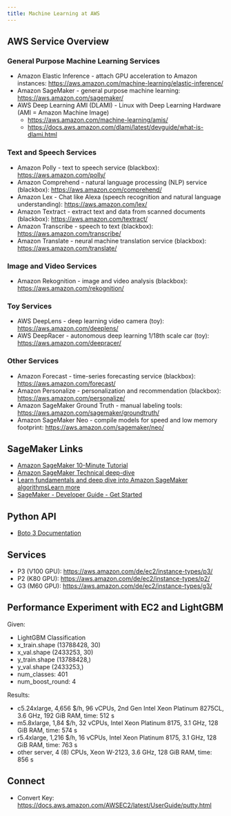 ```yaml
---
title: Machine Learning at AWS
---
```


## AWS Service Overview

### General Purpose Machine Learning Services
- Amazon Elastic Inference - attach GPU acceleration to Amazon
  instances:
  <https://aws.amazon.com/machine-learning/elastic-inference/>
- Amazon SageMaker - general purpose machine learning:
  <https://aws.amazon.com/sagemaker/>
- AWS Deep Learning AMI (DLAMI) - Linux with Deep Learning
  Hardware (AMI = Amazon Machine Image)
    - <https://aws.amazon.com/machine-learning/amis/>
    - <https://docs.aws.amazon.com/dlami/latest/devguide/what-is-dlami.html>

### Text and Speech Services
- Amazon Polly - text to speech service (blackbox):
  <https://aws.amazon.com/polly/>
- Amazon Comprehend - natural language processing (NLP) service
  (blackbox): <https://aws.amazon.com/comprehend/>
- Amazon Lex - Chat like Alexa (speech recognition and natural
  language understanding): <https://aws.amazon.com/lex/>
- Amazon Textract - extract text and data from scanned documents
  (blackbox): <https://aws.amazon.com/textract/>
- Amazon Transcribe - speech to text (blackbox):
  <https://aws.amazon.com/transcribe/>
- Amazon Translate - neural machine translation service
  (blackbox): <https://aws.amazon.com/translate/>

### Image and Video Services
- Amazon Rekognition - image and video analysis (blackbox):
  <https://aws.amazon.com/rekognition/>

### Toy Services
- AWS DeepLens - deep learning video camera (toy):
  <https://aws.amazon.com/deeplens/>
- AWS DeepRacer - autonomous deep learning 1/18th scale car (toy):
  <https://aws.amazon.com/deepracer/>

### Other Services
- Amazon Forecast - time-series forecasting service (blackbox):
  <https://aws.amazon.com/forecast/>
- Amazon Personalize - personalization and recommendation
  (blackbox): <https://aws.amazon.com/personalize/>
- Amazon SageMaker Ground Truth - manual labeling tools:
  <https://aws.amazon.com/sagemaker/groundtruth/>
- Amazon SageMaker Neo - compile models for speed and low memory
  footprint: <https://aws.amazon.com/sagemaker/neo/>

## SageMaker Links
- [Amazon SageMaker 10-Minute
  Tutorial](https://aws.amazon.com/blogs/machine-learning/category/artificial-intelligence/sagemaker/?sc_icampaign=pac-sagemaker-blogpost&sc_ichannel=ha&sc_icontent=awssm-2276&sc_iplace=console-right&trk=ha_awssm-2276)
- [Amazon SageMaker Technical
  deep-dive](https://aws.amazon.com/getting-started/tutorials/build-train-deploy-machine-learning-model-sagemaker/?sc_icampaign=pac-sagemaker-console-tutorial&sc_ichannel=ha&sc_icontent=awssm-2276&sc_iplace=console-body&trk=ha_awssm-2276)
- [Learn fundamentals and deep dive into Amazon SageMaker
  algorithmsLearn
  more](https://www.youtube.com/playlist?list=PLhr1KZpdzukcOr_6j_zmSrvYnLUtgqsZz&sc_icampaign=YT_deep-dive&sc_icontent=awssm-2747&sc_iplace=console-sagemaker-learning)
- [SageMaker - Developer Guide - Get
  Started](https://docs.aws.amazon.com/sagemaker/latest/dg/gs.html)

## Python API
- [Boto 3 Documentation](https://boto3.readthedocs.io)

## Services
- P3 (V100 GPU): <https://aws.amazon.com/de/ec2/instance-types/p3/>
- P2 (K80 GPU): <https://aws.amazon.com/de/ec2/instance-types/p2/>
- G3 (M60 GPU): <https://aws.amazon.com/de/ec2/instance-types/g3/>

## Performance Experiment with EC2 and LightGBM
Given:
- LightGBM Classification
- x_train.shape (13788428, 30)
- x_val.shape (2433253, 30)
- y_train.shape (13788428,)
- y_val.shape (2433253,)
- num_classes: 401
- num_boost_round: 4

Results:
- c5.24xlarge, 4,656 $/h, 96 vCPUs, 2nd Gen Intel Xeon Platinum
  8275CL, 3.6 GHz, 192 GiB RAM, time: 512 s
- m5.8xlarge, 1,84 $/h, 32 vCPUs, Intel Xeon Platinum 8175, 3.1 GHz,
  128 GiB RAM, time: 574 s
- r5.4xlarge, 1,216 $/h, 16 vCPUs, Intel Xeon Platinum 8175, 3.1 GHz,
  128 GiB RAM, time: 763 s
- other server, 4 (8) CPUs, Xeon W-2123, 3.6 GHz, 128 GiB RAM, time:
  856 s

## Connect
- Convert Key:
  <https://docs.aws.amazon.com/AWSEC2/latest/UserGuide/putty.html>